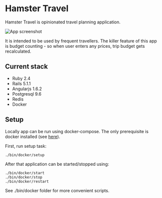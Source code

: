 Hamster Travel
==============

Hamster Travel is opinionated travel planning application.

![App screenshot](http://amarchenko.de/img/posts/hamster-travel.png)

It is intended to be used by frequent travellers. The killer feature of this app
is budget counting - so when user enters any prices, trip budget gets recalculated.

## Current stack

* Ruby 2.4
* Rails 5.1.1
* Angularjs 1.6.2
* Postgresql 9.6
* Redis
* Docker

## Setup

Locally app can be run using docker-compose. The only prerequisite is docker installed (see [here](https://docs.docker.com/docker-for-mac/install/)).

First, run setup task:
```
./bin/docker/setup
```

After that application can be started/stopped using:

```
./bin/docker/start
./bin/docker/stop
./bin/docker/restart
```

See ./bin/docker folder for more convenient scripts.
